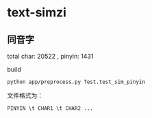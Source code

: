 # text-simzi

## 同音字
total char: 20522 , pinyin:  1431

build
```
python app/preprocess.py Test.test_sim_pinyin
```

文件格式为：
```
PINYIN \t CHAR1 \t CHAR2 ...
```

